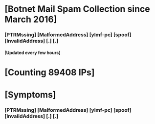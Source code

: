 # [Botnet Mail Spam Collection since March 2016]
### [PTRMssing] [MalformedAddress] [ylmf-pc] [spoof] [InvalidAddress] [.] [.]
#### [Updated every few hours]

# [Counting 89408 IPs]

# [Symptoms] 
###   [PTRMssing] [MalformedAddress] [ylmf-pc] [spoof] [InvalidAddress] [.] [.]
